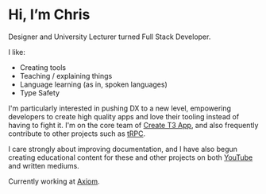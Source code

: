 # Hi, I’m Chris

Designer and University Lecturer turned Full Stack Developer. 

I like:
* Creating tools
* Teaching / explaining things
* Language learning (as in, spoken languages)
* Type Safety

I'm particularly interested in pushing DX to a new level, empowering developers to create high quality apps and love their tooling instead of having to fight it. I'm on the core team of [Create T3 App](https://create.t3.gg/), and also frequently contribute to other projects such as [tRPC](https://trpc.io/).

I care strongly about improving documentation, and I have also begun creating educational content for these and other projects on both [YouTube](https://www.youtube.com/@ccccjjjjeeee) and written mediums. 

Currently working at [Axiom](https://axiom.co/).
